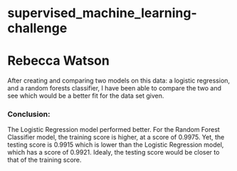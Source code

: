 # supervised_machine_learning-challenge
# Rebecca Watson

After creating and comparing two models on this data: a logistic regression, and a random forests classifier, I have been able to compare the two and see which would be a better fit for the data set given. 
 
### Conclusion:
The Logistic Regression model performed better. For the Random Forest Classifier model, the training score is higher, at a score of 0.9975. Yet, the testing score is 0.9915 which is lower than the Logistic Regression model, which has a score of 0.9921. Idealy, the testing score would be closer to that of the training score.